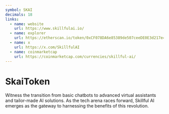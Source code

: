 ```yaml
---
symbol: SKAI
decimals: 18
links:
  - name: website
    url: https://www.skillfulai.io/
  - name: explorer
    url: https://etherscan.io/token/0xCF078DA6e85389de507ceeDE0E3d217e457B9d49
  - name: x
    url: https://x.com/SkillfulAI
  - name: coinmarketcap
    url: https://coinmarketcap.com/currencies/skillful-ai/
---
```


# SkaiToken

Witness the transition from basic chatbots to advanced virtual assistants and tailor-made AI solutions. As the tech arena races forward, Skillful AI emerges as the gateway to harnessing the benefits of this revolution.
